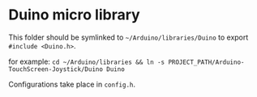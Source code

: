 # Duino micro library

This folder should be symlinked to `~/Arduino/libraries/Duino` to export `#include <Duino.h>`.

for example: `cd ~/Arduino/libraries && ln -s PROJECT_PATH/Arduino-TouchScreen-Joystick/Duino Duino`

Configurations take place in `config.h`.